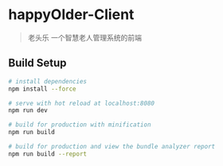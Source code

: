 # happyOlder-Client

>  老头乐 一个智慧老人管理系统的前端

## Build Setup

``` bash
# install dependencies
npm install --force

# serve with hot reload at localhost:8080
npm run dev

# build for production with minification
npm run build

# build for production and view the bundle analyzer report
npm run build --report
```

